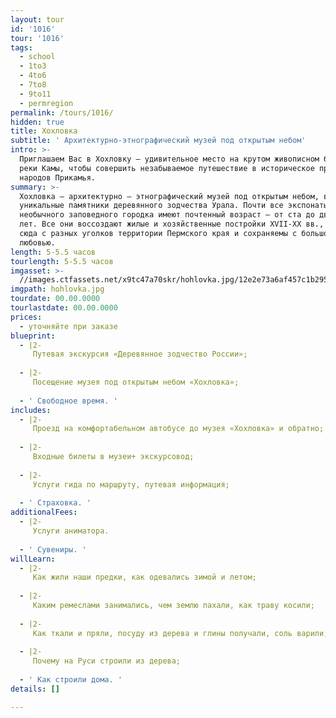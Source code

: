 ```yaml
---
layout: tour
id: '1016'
tour: '1016'
tags:
  - school
  - 1to3
  - 4to6
  - 7to8
  - 9to11
  - permregion
permalink: /tours/1016/
hidden: true
title: Хохловка
subtitle: ' Архитектурно-этнографический музей под открытым небом'
intro: >-
  Приглашаем Вас в Хохловку – удивительное место на крутом живописном берегу
  реки Камы, чтобы совершить незабываемое путешествие в историческое прошлое
  народов Прикамья.
summary: >-
  Хохловка – архитектурно – этнографический музей под открытым небом, включающий
  уникальные памятники деревянного зодчества Урала. Почти все экспонаты этого
  необычного заповедного городка имеют почтенный возраст – от ста до двухсот
  лет. Все они воссоздают жилые и хозяйственные постройки XVII-XX вв., свезенные
  сюда с разных уголков территории Пермского края и сохраняемы с большой
  любовью.
length: 5-5.5 часов
tourlength: 5-5.5 часов
imgasset: >-
  //images.ctfassets.net/x9tc47a70skr/hohlovka.jpg/12e2e73a6af457c1b29580a69426bfb7/hohlovka.jpg
imgpath: hohlovka.jpg
tourdate: 00.00.0000
tourlastdate: 00.00.0000
prices:
  - уточняйте при заказе
blueprint:
  - |2-
     Путевая экскурсия «Деревянное зодчество России»; 
     
  - |2-
     Посещение музея под открытым небом «Хохловка»; 
     
  - ' Свободное время. '
includes:
  - |2-
     Проезд на комфортабельном автобусе до музея «Хохловка» и обратно; 
     
  - |2-
     Входные билеты в музеи+ экскурсовод; 
     
  - |2-
     Услуги гида по маршруту, путевая информация; 
     
  - ' Страховка. '
additionalFees:
  - |2-
     Услуги аниматора. 
     
  - ' Сувениры. '
willLearn:
  - |2-
     Как жили наши предки, как одевались зимой и летом; 
     
  - |2-
     Каким ремеслами занимались, чем землю пахали, как траву косили; 
     
  - |2-
     Как ткали и пряли, посуду из дерева и глины получали, соль варили, на охоту ходили; 
     
  - |2-
     Почему на Руси строили из дерева; 
     
  - ' Как строили дома. '
details: []

---
```

